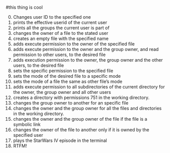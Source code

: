 #this thing is cool

0. Changes user ID to the specified one
1. prints the effective userid of the current user
2. prints all the groups the current user is part of
3. changes the owner of a file to the stated user
4. creates an empty file with the specified name
5. adds execute permission to the owner of the specified file
6. adds execute permission to the owner and the group owner, and read permission to other users, to the desired file 
7. adds execution permission to the owner, the group owner and the other users, to the desired file
8. sets the specific permission to the specified file
9. sets the mode of the desired file to a specific mode
10. sets the mode of a file  the same as other file’s mode
11. adds execute permission to all subdirectories of the current directory for the owner, the group owner and all other users
12. creates a directory with permissions 751 in the working directory.
13. changes the group owner to another for an specific file
14. changes the owner and the group owner for all the files and directories in the working directory.
15. changes the owner and the group owner of the file if the file is a symbolic link
16. changes the owner of the file to another only if it is owned by the specified user
17. plays the StarWars IV episode in the terminal 
18. RTFM!

